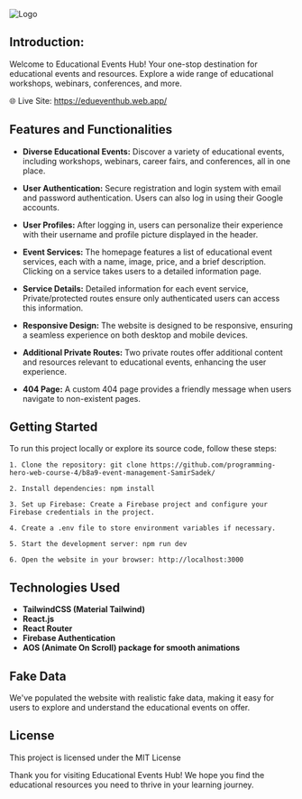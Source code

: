 
![Logo](https://i.ibb.co/jGPSqdk/logo.jpg)


## Introduction:
Welcome to Educational Events Hub! Your one-stop destination for educational events and resources. Explore a wide range of educational workshops, webinars, conferences, and more.

🌐 Live Site: https://edueventhub.web.app/
## Features and Functionalities

* **Diverse Educational Events:** Discover a variety of educational events, including workshops, webinars, career fairs, and conferences, all in one place.

* **User Authentication:** Secure registration and login system with email and password authentication. Users can also log in using their Google accounts.

* **User Profiles:** After logging in, users can personalize their experience with their username and profile picture displayed in the header.

* **Event Services:** The homepage features a list of educational event services, each with a name, image, price, and a brief description. Clicking on a service takes users to a detailed information page.

* **Service Details:** Detailed information for each event service,  Private/protected routes ensure only authenticated users can access this information.

* **Responsive Design:** The website is designed to be responsive, ensuring a seamless experience on both desktop and mobile devices.

* **Additional Private Routes:** Two private routes offer additional content and resources relevant to educational events, enhancing the user experience.

* **404 Page:** A custom 404 page provides a friendly message when users navigate to non-existent pages.


## Getting Started

To run this project locally or explore its source code, follow these steps:

    1. Clone the repository: git clone https://github.com/programming-hero-web-course-4/b8a9-event-management-SamirSadek/

    2. Install dependencies: npm install

    3. Set up Firebase: Create a Firebase project and configure your Firebase credentials in the project.

    4. Create a .env file to store environment variables if necessary.

    5. Start the development server: npm run dev

    6. Open the website in your browser: http://localhost:3000

## Technologies Used

* **TailwindCSS (Material Tailwind)**
* **React.js**
* **React Router**
* **Firebase Authentication**
* **AOS (Animate On Scroll) package for smooth animations**

## Fake Data
We've populated the website with realistic fake data, making it easy for users to explore and understand the educational events on offer.




## License

This project is licensed under the MIT License 

Thank you for visiting Educational Events Hub! We hope you find the educational resources you need to thrive in your learning journey.
